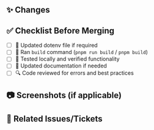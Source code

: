 ## ✨ Changes  
<!-- Briefly describe the changes made in this PR -->  

## ✅ Checklist Before Merging  
- [ ] 📌 Updated dotenv file if required  
- [ ] 🔄 Ran `build` command (`pnpm run build` / `pnpm build`)  
- [ ] 🚀 Tested locally and verified functionality
- [ ] 📝 Updated documentation if needed
- [ ] 🔍 Code reviewed for errors and best practices

## 📷 Screenshots (if applicable)  
<!-- Add screenshots or GIFs to show changes visually -->  

## 🔗 Related Issues/Tickets  
<!-- Mention related issues/tickets (e.g., Fixes #123) --> 